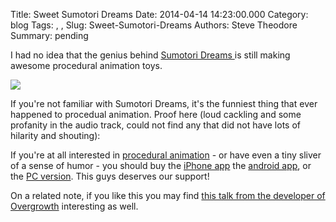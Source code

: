 Title: Sweet Sumotori Dreams
Date: 2014-04-14 14:23:00.000
Category: blog
Tags: , , 
Slug: Sweet-Sumotori-Dreams
Authors: Steve Theodore
Summary: pending

I had no idea that the genius behind [Sumotori Dreams ](http://www.gravitysensation.com/sumotori/)is still making awesome procedural animation toys.   
  


[![](http://www.gravitysensation.com/sumotori/kezd.jpg)](http://www.gravitysensation.com/sumotori/kezd.jpg)

  
If you're not familiar with Sumotori Dreams, it's the funniest thing that ever happened to procedual animation.  Proof here (loud cackling and some profanity in the audio track, could not find any that did not have lots of hilarity and shouting):  
  


  


  
If you're at all interested in [procedural animation](http://techartsurvival.blogspot.com/p/interesting-graphics-and-animation.html) \- or have even a tiny sliver of a sense of humor - you should buy the [iPhone app](https://itunes.apple.com/us/app/sumotori-dreams/id838455884?ls=1&mt=8) the [android app](https://play.google.com/store/apps/details?id=com.gravitysensation.sumotori), or the [PC version](http://www.gravitysensation.com/sumotori/Sumotori_Full___Setup.exe).  This guys deserves our support!  
  
On a related note, if you like this you may find [this talk from the developer of Overgrowth](http://aigamedev.com/open/access/overgrowth/) interesting as well.  
  
  


